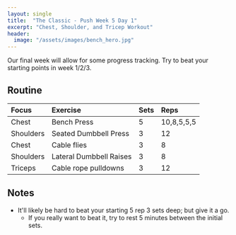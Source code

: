 ```yaml
---
layout: single
title:  "The Classic - Push Week 5 Day 1"
excerpt: "Chest, Shoulder, and Tricep Workout"
header:
  image: "/assets/images/bench_hero.jpg"
---
```


Our final week will allow for some progress tracking. Try to beat your starting points in week 1/2/3.

## Routine 

| Focus | Exercise | Sets | Reps |
|:-|:-|:-|:-|
|Chest|Bench Press|5|10,8,5,5,5|
|Shoulders|Seated Dumbbell Press|3|12|
|Chest|Cable flies|3|8|
|Shoulders|Lateral Dumbbell Raises|3|8|
|Triceps|Cable rope pulldowns|3|12|

## Notes

- It'll likely be hard to beat your starting 5 rep 3 sets deep; but give it a go.
  - If you really want to beat it, try to rest 5 minutes between the initial sets.